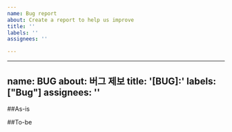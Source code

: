 ```yaml
---
name: Bug report
about: Create a report to help us improve
title: ''
labels: ''
assignees: ''

---
```


---
name: BUG
about: 버그 제보
title: '[BUG]:'
labels: ["Bug"]
assignees: ''
---
##As-is
<!-- 버그 발생 상황에 대해 자세하게 작성해주세요. -->

##To-be
<!-- 해결 방안에 대해 자세하게 작성해주세요. -->
